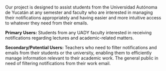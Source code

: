 Our project is designed to assist students from the Universidad Autónoma de Yucatán at any semester and faculty who are interested in managing their notifications appropriately and having easier and more intuitive access to whatever they need from their emails.

**Primary Users:**
Students from any UADY faculty interested in receiving notifications regarding lectures and academic-related matters.

**Secondary/Potential Users:**
Teachers who need to filter notifications and emails from their students or the university, enabling them to efficiently manage information relevant to their academic work.
The general public in need of filtering notifications from their work email.